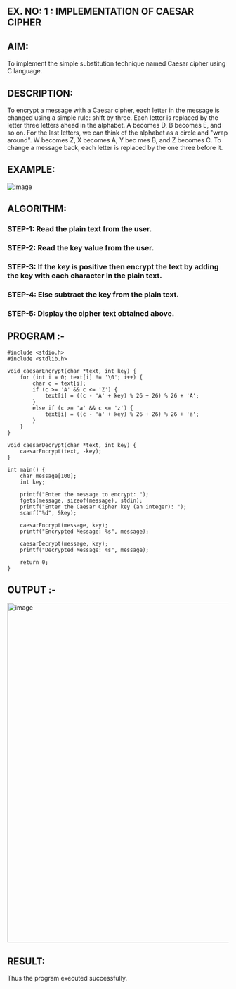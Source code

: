 ## EX. NO: 1 : IMPLEMENTATION OF CAESAR CIPHER
 

## AIM:

To implement the simple substitution technique named Caesar cipher using C language.

## DESCRIPTION:

To encrypt a message with a Caesar cipher, each letter in the message is changed using a simple rule: shift by three. Each letter is replaced by the letter three letters ahead in the alphabet. A becomes D, B becomes E, and so on. For the last letters, we can think of the
alphabet as a circle and "wrap around". W becomes Z, X becomes A, Y bec mes B, and Z
becomes C. To change a message back, each letter is replaced by the one three before it.

## EXAMPLE:



![image](https://github.com/Hemamanigandan/CNS/assets/149653568/eb9c6c43-8c80-4cdd-b9d4-91705a311c79)


## ALGORITHM:

### STEP-1: Read the plain text from the user.
### STEP-2: Read the key value from the user.
### STEP-3: If the key is positive then encrypt the text by adding the key with each character in the plain text.
### STEP-4: Else subtract the key from the plain text.
### STEP-5: Display the cipher text obtained above.


## PROGRAM :-
```
#include <stdio.h>
#include <stdlib.h>

void caesarEncrypt(char *text, int key) {
    for (int i = 0; text[i] != '\0'; i++) {
        char c = text[i];
        if (c >= 'A' && c <= 'Z') {
            text[i] = ((c - 'A' + key) % 26 + 26) % 26 + 'A';
        }
        else if (c >= 'a' && c <= 'z') {
            text[i] = ((c - 'a' + key) % 26 + 26) % 26 + 'a';
        }
    }
}

void caesarDecrypt(char *text, int key) {
    caesarEncrypt(text, -key);
}

int main() {
    char message[100];
    int key;

    printf("Enter the message to encrypt: ");
    fgets(message, sizeof(message), stdin);
    printf("Enter the Caesar Cipher key (an integer): ");
    scanf("%d", &key);

    caesarEncrypt(message, key);
    printf("Encrypted Message: %s", message);

    caesarDecrypt(message, key);
    printf("Decrypted Message: %s", message);

    return 0;
}

```


## OUTPUT :-
<img width="1693" height="771" alt="image" src="https://github.com/user-attachments/assets/a8f2bc9a-5a48-4107-bcca-276a98c24f06" />


## RESULT:
Thus the program executed successfully.
